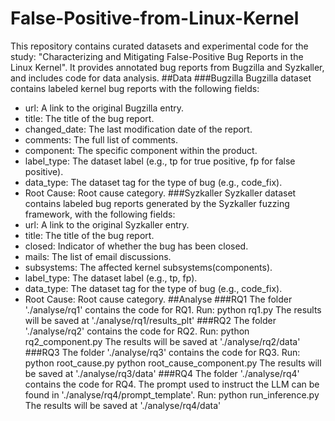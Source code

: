 # False-Positive-from-Linux-Kernel

This repository contains curated datasets and experimental code for the study: "Characterizing and Mitigating False-Positive Bug Reports in the Linux Kernel". It provides annotated bug reports from Bugzilla and Syzkaller, and includes code for data analysis.
##Data
###Bugzilla
Bugzilla dataset contains labeled kernel bug reports with the following fields:
- url: A link to the original Bugzilla entry.
- title: The title of the bug report.
- changed_date: The last modification date of the report.
- comments: The full list of comments.
- component: The specific component within the product.
- label_type: The dataset label (e.g., tp for true positive, fp for false positive).
- data_type: The dataset tag for the type of bug (e.g., code_fix).
- Root Cause: Root cause category.
###Syzkaller
Syzkaller dataset contains labeled bug reports generated by the Syzkaller fuzzing framework, with the following fields:
- url: A link to the original Syzkaller entry.
- title: The title of the bug report.
- closed: Indicator of whether the bug has been closed.
- mails: The list of email discussions.
- subsystems: The affected kernel subsystems(components).
- label_type: The dataset label (e.g., tp, fp).
- data_type: The dataset tag for the type of bug (e.g., code_fix).
- Root Cause: Root cause category.
##Analyse
###RQ1
The folder './analyse/rq1' contains the code for RQ1. Run:
python rq1.py
The results will be saved at './analyse/rq1/results_plt'
###RQ2
The folder './analyse/rq2' contains the code for RQ2. Run:
python rq2_component.py
The results will be saved at './analyse/rq2/data'
###RQ3
The folder './analyse/rq3' contains the code for RQ3. Run:
python root_cause.py
python root_cause_component.py
The results will be saved at './analyse/rq3/data'
###RQ4
The folder './analyse/rq4' contains the code for RQ4. The prompt used to instruct the LLM can be found in './analyse/rq4/prompt_template'. Run:
python run_inference.py
The results will be saved at './analyse/rq4/data'
